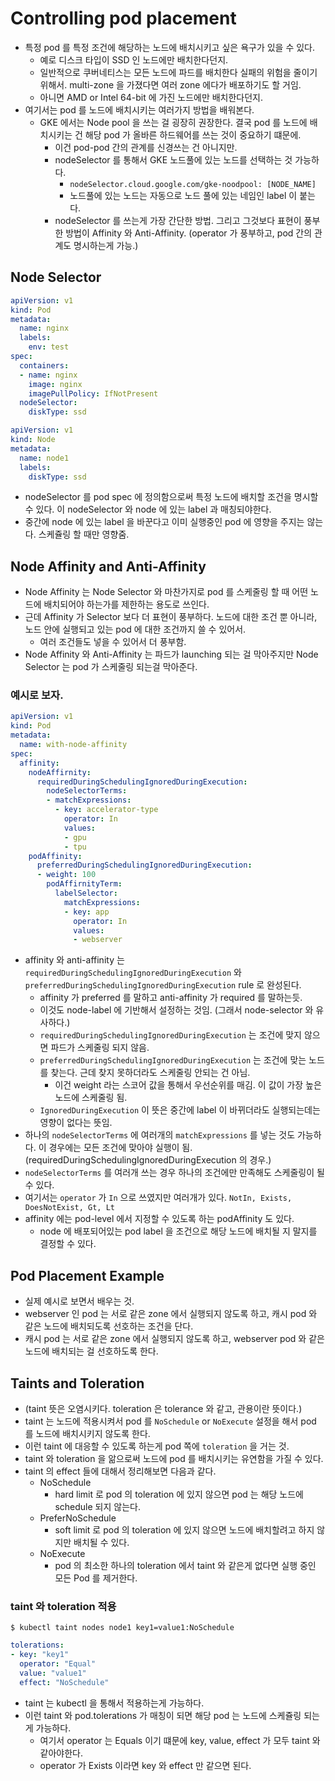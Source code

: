 # Controlling pod placement 

- 특정 pod 를 특정 조건에 해당하는 노드에 배치시키고 싶은 욕구가 있을 수 있다. 
  - 예로 디스크 타입이 SSD 인 노드에만 배치한다던지. 
  - 일반적으로 쿠버네티스는 모든 노드에 파드를 배치한다 실패의 위험을 줄이기 위해서. multi-zone 을 가졌다면 여러 zone 에다가 배포하기도 할 거임.
  - 아니면 AMD or Intel 64-bit 에 가진 노드에만 배치한다던지.
- 여기서는 pod 를 노드에 배치시키는 여러가지 방법을 배워본다.
  - GKE 에서는 Node pool 을 쓰는 걸 굉장히 권장한다. 결국 pod 를 노드에 배치시키는 건 해당 pod 가 올바른 하드웨어를 쓰는 것이 중요하기 떄문에. 
    - 이건 pod-pod 간의 관계를 신경쓰는 건 아니지만. 
    - nodeSelector 를 통해서 GKE 노드풀에 있는 노드를 선택하는 것 가능하다. 
      - `nodeSelector.cloud.google.com/gke-noodpool: [NODE_NAME]`
      - 노드풀에 있는 노드는 자동으로 노드 풀에 있는 네임인 label 이 붙는다.
    - nodeSelector 를 쓰는게 가장 간단한 방법. 그리고 그것보다 표현이 풍부한 방법이 Affinity 와 Anti-Affinity. (operator 가 풍부하고, pod 간의 관계도 명시하는게 가능.)
      

## Node Selector 

```yaml
apiVersion: v1 
kind: Pod 
metadata:
  name: nginx
  labels:
    env: test
spec:
  containers:
  - name: nginx
    image: nginx 
    imagePullPolicy: IfNotPresent
  nodeSelector:
    diskType: ssd
```

```yaml
apiVersion: v1
kind: Node
metadata: 
  name: node1
  labels: 
    diskType: ssd
```

- nodeSelector 를 pod spec 에 정의함으로써 특정 노드에 배치할 조건을 명시할 수 있다. 이 nodeSelector 와 node 에 있는 label 과 매칭되야한다. 
- 중간에 node 에 있는 label 을 바꾼다고 이미 실행중인 pod 에 영향을 주지는 않는다. 스케쥴링 할 때만 영향줌.

## Node Affinity and Anti-Affinity 

- Node Affinity 는 Node Selector 와 마찬가지로 pod 를 스케줄링 할 때 어떤 노드에 배치되어야 하는가를 제한하는 용도로 쓰인다. 
- 근데 Affinity 가 Selector 보다 더 표현이 풍부하다. 노드에 대한 조건 뿐 아니라, 노드 안에 실행되고 있는 pod 에 대한 조건까지 쓸 수 있어서.
  - 여러 조건들도 넣을 수 있어서 더 풍부함. 
- Node Affinity 와 Anti-Affinity 는 파드가 launching 되는 걸 막아주지만 Node Selector 는 pod 가 스케줄링 되는걸 막아준다.

### 예시로 보자. 

```yaml
apiVersion: v1
kind: Pod 
metadata: 
  name: with-node-affinity 
spec: 
  affinity: 
    nodeAffirnity: 
      requiredDuringSchedulingIgnoredDuringExecution: 
        nodeSelectorTerms:
        - matchExpressions:
          - key: accelerator-type
            operator: In
            values:
            - gpu
            - tpu
    podAffinity: 
      preferredDuringSchedulingIgnoredDuringExecution:
      - weight: 100 
        podAffirnityTerm: 
          labelSelector:
            matchExpressions:
            - key: app
              operator: In
              values:
              - webserver
```

- affinity 와 anti-affinity 는 `requiredDuringSchedulingIgnoredDuringExecution` 와 `preferredDuringSchedulingIgnoredDuringExecution` rule 로 완성된다.
  - affinity 가 preferred 를 말하고 anti-affinity 가 required 를 말하는듯.
  - 이것도 node-label 에 기반해서 설정하는 것임. (그래서 node-selector 와 유사하다.) 
  - `requiredDuringSchedulingIgnoredDuringExecution` 는 조건에 맞지 않으면 파드가 스케줄링 되지 않음.
  - `preferredDuringSchedulingIgnoredDuringExecution` 는 조건에 맞는 노드를 찾는다. 근데 찾지 못하더라도 스케줄링 안되는 건 아님.
    - 이건 weight 라는 스코어 값을 통해서 우선순위를 매김. 이 값이 가장 높은 노드에 스케줄링 됨.
  - `IgnoredDuringExecution` 이 뜻은 중간에 label 이 바뀌더라도 실행되는데는 영향이 없다는 뜻임.
- 하나의 `nodeSelectorTerms` 에 여러개의 `matchExpressions` 를 넣는 것도 가능하다. 이 경우에는 모든 조건에 맞아야 실행이 됨. (requiredDuringSchedulingIgnoredDuringExecution 의 경우.)
- `nodeSelectorTerms` 를 여러개  쓰는 경우 하나의 조건에만 만족해도 스케줄링이 될 수 있다.
- 여기서는 `operator` 가 `In` 으로 쓰였지만 여러개가 있다. `NotIn, Exists, DoesNotExist, Gt, Lt`
- affinity 에는 pod-level 에서 지정할 수 있도록 하는 podAffinity 도 있다. 
  - node 에 배포되어있는 pod label 을 조건으로 해당 노드에 배치될 지 말지를 결정할 수 있다. 

## Pod Placement Example

- 실제 예시로 보면서 배우는 것.
- webserver 인 pod 는 서로 같은 zone 에서 실행되지 않도록 하고, 캐시 pod 와 같은 노드에 배치되도록 선호하는 조건을 단다. 
- 캐시 pod 는 서로 같은 zone 에서 실행되지 않도록 하고, webserver pod 와 같은 노드에 배치되는 걸 선호하도록 한다.

## Taints and Toleration 

- (taint 뜻은 오염시키다. toleration 은 tolerance 와 같고, 관용이란 뜻이다.)
- taint 는 노드에 적용시켜서 pod 를 `NoSchedule` or `NoExecute` 설정을 해서 pod 를 노드에 배치시키지 않도록 한다. 
- 이런 taint 에 대응할 수 있도록 하는게 pod 쪽에 `toleration` 을 거는 것. 
- taint 와 toleration 을 앎으로써 노드에 pod 를 배치시키는 유연함을 가질 수 있다. 
- taint 의 effect 들에 대해서 정리해보면 다음과 같다. 
  - NoSchedule 
    - hard limit 로 pod 의 toleration 에 있지 않으면 pod 는 해당 노드에 schedule 되지 않는다. 
  - PreferNoSchedule 
    - soft limit 로 pod 의 toleration 에 있지 않으면 노드에 배치할려고 하지 않지만 배치될 수 있다.
  - NoExecute 
    - pod 의 최소한 하나의 toleration 에서 taint 와 같은게 없다면 실행 중인 모든 Pod 를 제거한다.   

### taint 와 toleration 적용 

```
$ kubectl taint nodes node1 key1=value1:NoSchedule
```

````yaml
tolerations:
- key: "key1"
  operator: "Equal"
  value: "value1"
  effect: "NoSchedule"
````

- taint 는 kubectl 을 통해서 적용하는게 가능하다.
- 이런 taint 와 pod.tolerations 가 매칭이 되면 해당 pod 는 노드에 스케쥴링 되는게 가능하다.
  - 여기서 operator 는 Equals 이기 떄문에 key, value, effect 가 모두 taint 와 같아야한다.
  - operator 가 Exists 이라면 key 와 effect 만 같으면 된다. 
